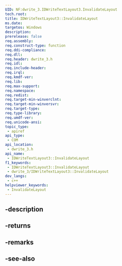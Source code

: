 ```yaml
---
UID: NF:dwrite_3.IDWriteTextLayout3.InvalidateLayout
tech.root: 
title: IDWriteTextLayout3::InvalidateLayout
ms.date: 
targetos: Windows
description: 
prerelease: false
req.assembly: 
req.construct-type: function
req.ddi-compliance: 
req.dll: 
req.header: dwrite_3.h
req.idl: 
req.include-header: 
req.irql: 
req.kmdf-ver: 
req.lib: 
req.max-support: 
req.namespace: 
req.redist: 
req.target-min-winverclnt: 
req.target-min-winversvr: 
req.target-type: 
req.type-library: 
req.umdf-ver: 
req.unicode-ansi: 
topic_type:
 - apiref
api_type:
 - COM
api_location:
 - dwrite_3.h
api_name:
 - IDWriteTextLayout3::InvalidateLayout
f1_keywords:
 - IDWriteTextLayout3::InvalidateLayout
 - dwrite_3/IDWriteTextLayout3::InvalidateLayout
dev_langs:
 - c++
helpviewer_keywords:
 - InvalidateLayout
---
```


## -description

## -returns

## -remarks

## -see-also

